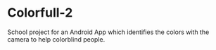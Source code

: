 # Colorfull-2

School project for an Android App which identifies the colors with the camera to help colorblind people.
